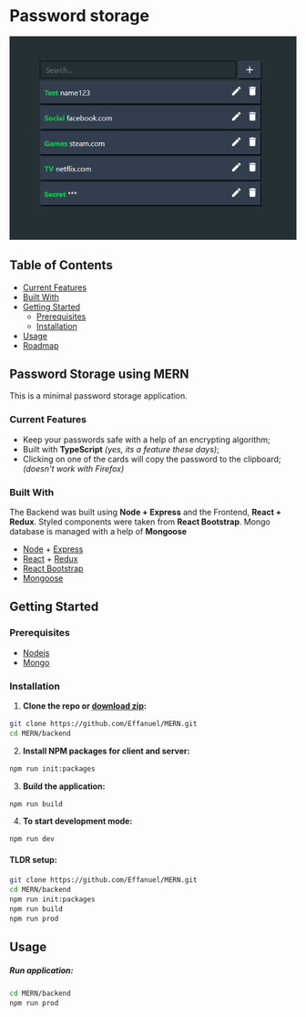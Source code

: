 # Password storage

<p align="center"> 
  <img src='https://github.com/Effanuel/MERN/blob/master/assets/interface.png'>
</p>

## Table of Contents

- [Current Features](#current-features)
- [Built With](#built-with)
- [Getting Started](#getting-started)
  - [Prerequisites](#prerequisites)
  - [Installation](#installation)
- [Usage](#usage)
- [Roadmap](#roadmap)

## Password Storage using MERN

This is a minimal password storage application.

### Current Features

- Keep your passwords safe with a help of an encrypting algorithm;
- Built with **TypeScript** *(yes, its a feature these days)*;
- Clicking on one of the cards will copy the password to the clipboard; *(doesn't work with Firefox)*

### Built With

The Backend was built using **Node + Express** and the Frontend, **React + Redux**. Styled components were taken from **React Bootstrap**. Mongo database is managed with a help of **Mongoose**

- [Node](https://nodejs.org/en/) + [Express](https://expressjs.com/)
- [React](https://reactjs.org/) + [Redux](https://redux.js.org/)
- [React Bootstrap](https://react-bootstrap.github.io/)
- [Mongoose](https://github.com/Automattic/mongoose)

<!-- GETTING STARTED -->

## Getting Started

### Prerequisites

- [Nodejs](https://nodejs.org/en/download/)
- [Mongo](https://docs.mongodb.com/manual/installation/)

### Installation

1. **Clone the repo or [download zip](https://github.com/Effanuel/MERN/archive/v2.0.zip):**

```sh
git clone https://github.com/Effanuel/MERN.git
cd MERN/backend
```

2. **Install NPM packages for client and server:**

```sh
npm run init:packages
```

3. **Build the application:**

```sh
npm run build
```

<!-- USAGE EXAMPLES -->

4. **To start development mode:**

```sh
npm run dev
```

#### TLDR setup:

```sh
git clone https://github.com/Effanuel/MERN.git
cd MERN/backend
npm run init:packages
npm run build
npm run prod
```

## Usage

##### Run application:

```sh
cd MERN/backend
npm run prod
```
